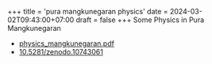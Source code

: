 +++
title = 'pura mangkunegaran physics'
date = 2024-03-02T09:43:00+07:00
draft = false
+++
Some Physics in Pura Mangkunegaran
<!--more-->

+ [physics_mangkunegaran.pdf](https://osf.io/59zrc)
+ [10.5281/zenodo.10743061](https://zenodo.org/doi/10.5281/zenodo.10743061)
